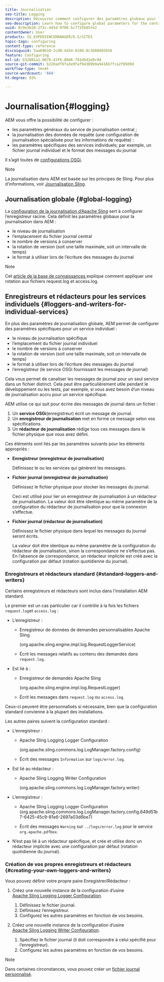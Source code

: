 ```yaml
---
title: Journalisation
seo-title: Logging
description: Découvrez comment configurer des paramètres globaux pour le service de journalisation centrale, des paramètres spécifiques pour les services individuels ou apprenez à demander la journalisation des données.
seo-description: Learn how to configure global parameters for the central logging service, specific settings for the individual services or how to request data logging.
uuid: 8c9e3628-2f2c-445d-9706-5c7725b85fe2
contentOwner: User
products: SG_EXPERIENCEMANAGER/6.5/SITES
topic-tags: configuring
content-type: reference
discoiquuid: 5aa69b10-2cd0-4d34-8104-8c3b88405926
feature: Configuring
exl-id: b32001a1-0078-43f6-89d6-781d6d2e9c94
source-git-commit: b220adf6fa3e9faf94389b9a9416b7fca2f89d9d
workflow-type: tm+mt
source-wordcount: '664'
ht-degree: 93%

---
```


# Journalisation{#logging}

AEM vous offre la possibilité de configurer :

* les paramètres généraux du service de journalisation central ;
* la journalisation des données de requête (une configuration de journalisation spécialisée pour les informations de requête) :
* les paramètres spécifiques des services individuels; par exemple, un fichier journal individuel et le format des messages du journal

Il s’agit toutes de [configurations OSGi](/help/sites-deploying/configuring-osgi.md).

>[!NOTE]
>
>La journalisation dans AEM est basée sur les principes de Sling. Pour plus d’informations, voir [Journalisation Sling](https://sling.apache.org/site/logging.html).

## Journalisation globale {#global-logging}

La [configuration de la journalisation d’Apache Sling](/help/sites-deploying/osgi-configuration-settings.md) sert à configurer l’enregistreur racine. Cela définit les paramètres globaux pour la journalisation dans AEM :

* le niveau de journalisation
* l’emplacement du fichier journal central
* le nombre de versions à conserver
* la rotation de version (soit une taille maximale, soit un intervalle de temps)
* le format à utiliser lors de l’écriture des messages du journal

>[!NOTE]
>
>Cet [article de la base de connaissances ](https://helpx.adobe.com/experience-manager/kb/HowToRotateRequestAndAccessLog.html)explique comment appliquer une rotation aux fichiers request.log et access.log.

## Enregistreurs et rédacteurs pour les services individuels {#loggers-and-writers-for-individual-services}

En plus des paramètres de journalisation globale, AEM permet de configurer des paramètres spécifiques pour un service individuel :

* le niveau de journalisation spécifique
* l’emplacement du fichier journal individuel
* le nombre de versions à conserver
* la rotation de version (soit une taille maximale, soit un intervalle de temps) 
* le format à utiliser lors de l’écriture des messages du journal
* l’enregistreur (le service OSGi fournissant les messages de journal)

Cela vous permet de canaliser les messages de journal pour un seul service dans un fichier distinct. Cela peut être particulièrement utile pendant le développement ou les tests, par exemple, si vous avez besoin d’un niveau de journalisation accru pour un service spécifique.

AEM utilise ce qui suit pour écrire des messages de journal dans un fichier :

1. Un **service OSGi**(enregistreur) écrit un message de journal.
1. Un **enregistreur de journalisation** met en forme ce message selon vos spécifications.
1. Un **rédacteur de journalisation** rédige tous ces messages dans le fichier physique que vous avez défini.

Ces éléments sont liés par les paramètres suivants pour les éléments appropriés :

* **Enregistreur (enregistreur de journalisation)**

   Définissez le ou les services qui génèrent les messages.

* **Fichier journal (enregistreur de journalisation)**

   Définissez le fichier physique pour stocker les messages du journal.

   Ceci est utilisé pour lier un enregistreur de journalisation à un rédacteur de journalisation. La valeur doit être identique au même paramètre de la configuration du rédacteur de journalisation pour que la connexion s’effectue.

* **Fichier journal (rédacteur de journalisation)**

   Définissez le fichier physique dans lequel les messages du journal seront écrits.

   La valeur doit être identique au même paramètre de la configuration du rédacteur de journalisation, sinon la correspondance ne s’effectue pas. En l’absence de correspondance, un rédacteur implicite est créé avec la configuration par défaut (rotation quotidienne du journal).

### Enregistreurs et rédacteurs standard {#standard-loggers-and-writers}

Certains enregistreurs et rédacteurs sont inclus dans l’installation AEM standard.

Le premier est un cas particulier car il contrôle à la fois les fichiers `request.log`et `access.log` :

* L’enregistreur :

   * Enregistreur de données de demandes personnalisables Apache Sling

      (org.apache.sling.engine.impl.log.RequestLoggerService)

   * Écrit les messages relatifs au contenu des demandes dans `request.log`.

* Est lié à :

   * Enregistreur de demandes Apache Sling

      (org.apache.sling.engine.impl.log.RequestLogger)

   * Écrit les messages dans `request.log` ou `access.log`.

Ceux-ci peuvent être personnalisés si nécessaire, bien que la configuration standard convienne à la plupart des installations.

Les autres paires suivent la configuration standard :

* L’enregistreur :

   * Apache Sling Logging Logger Configuration

      (org.apache.sling.commons.log.LogManager.factory.config)

   * Écrit des messages `Information` sur `logs/error.log`.

* Est lié au rédacteur :

   * Apache Sling Logging Writer Configuration

      (org.apache.sling.commons.log.LogManager.factory.writer)

* L’enregistreur :

   * Apache Sling Logging Logger Configuration (org.apache.sling.commons.log.LogManager.factory.config.649d51b7-6425-45c9-81e6-2697a03d6be7)

   * Écrit des messages `Warning` sur `../logs/error.log` pour le service `org.apache.pdfbox`.

* N’est pas lié à un rédacteur spécifique, et crée et utilise donc un rédacteur implicite avec une configuration par défaut (rotation quotidienne du journal).

### Création de vos propres enregistreurs et rédacteurs {#creating-your-own-loggers-and-writers}

Vous pouvez définir votre propre paire Enregistrer/Rédacteur :

1. Créez une nouvelle instance de la configuration d’usine [Apache Sling Logging Logger Configuration](/help/sites-deploying/osgi-configuration-settings.md).

   1. Définissez le fichier journal.
   1. Définissez l’enregistreur.
   1. Configurez les autres paramètres en fonction de vos besoins.

1. Créez une nouvelle instance de la configuration d’usine [Apache Sling Logging Writer Configuration](/help/sites-deploying/osgi-configuration-settings.md).

   1. Spécifiez le fichier journal (il doit correspondre à celui spécifié pour l’enregistreur).
   1. Configurez les autres paramètres en fonction de vos besoins.

>[!NOTE]
>
>Dans certaines circonstances, vous pouvez créer un [fichier journal personnalisé](/help/sites-deploying/monitoring-and-maintaining.md#create-a-custom-log-file).
